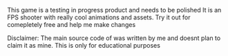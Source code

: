 This game is a testing in progress product and needs to be polished 
It is an FPS shooter with really cool animations and assets.
Try it out for comepletely free and help me make changes

Disclaimer: The main source code of was written by me and doesnt plan to claim it as mine. This is only for educational purposes
